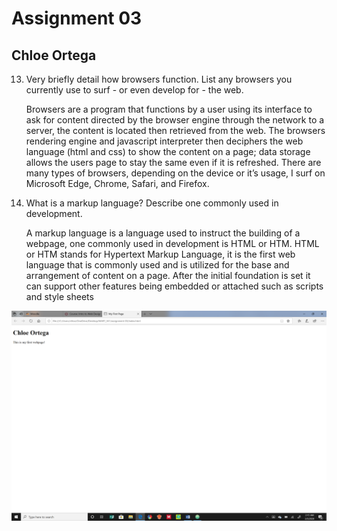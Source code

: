 # Assignment 03
## Chloe Ortega

13. Very briefly detail how browsers function. List any browsers you currently use to surf - or even develop for - the web.

    Browsers are a program that functions by a user using its interface to ask for content directed by the browser engine through the network to a server, the content is located then retrieved from the web. The browsers rendering engine and javascript interpreter then deciphers the web language (html and css) to show the content on a page; data storage allows the users page to stay the same even if it is refreshed. There are many types of browsers, depending on the device or it’s usage, I surf on Microsoft Edge, Chrome, Safari, and Firefox.

14.	What is a markup language? Describe one commonly used in development.

    A markup language is a language used to instruct the building of a webpage, one commonly used in development is HTML or HTM. HTML or HTM stands for Hypertext Markup Language, it is the first web language that is commonly used and is utilized for the base and arrangement of content on a page. After the initial foundation is set it can support other features being embedded or attached such as scripts and style sheets

![My Screenshot](./images/screenshot.png)
